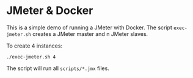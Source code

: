 JMeter & Docker
===

This is a simple demo of running a JMeter with Docker. The script `exec-jmeter.sh` creates a JMeter master and n JMeter slaves. 

To create 4 instances:

```
./exec-jmeter.sh 4
```

The script will run all `scripts/*.jmx` files.